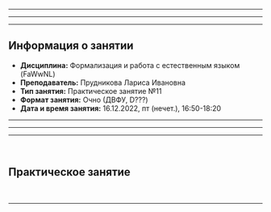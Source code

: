 
___
___
___
## Информация о занятии
- __Дисциплина:__ Формализация и работа с естественным языком (FaWwNL)
- __Преподаватель:__ Прудникова Лариса Ивановна
- __Тип занятия:__ Практическое занятие №11
- __Формат занятия:__ Очно (ДВФУ, D???)
- __Дата и время занятия:__ 16.12.2022, пт (нечет.), 16:50-18:20
___
___
___

&nbsp;

## Практическое занятие

&nbsp;

___